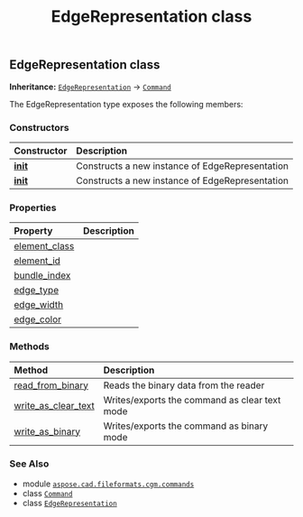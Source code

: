 ﻿---
title: EdgeRepresentation class
second_title: Aspose.CAD for Python via .NET API References
description: 
type: docs
weight: 610
url: /python-net/aspose.cad.fileformats.cgm.commands/edgerepresentation/
is_root: false
---

## EdgeRepresentation class



**Inheritance:** [`EdgeRepresentation`](/cad/python-net/aspose.cad.fileformats.cgm.commands/edgerepresentation) → 
[`Command`](/cad/python-net/aspose.cad.fileformats.cgm.commands/command)



The EdgeRepresentation type exposes the following members:

### Constructors
| Constructor | Description |
| :- | :- |
| [__init__](/cad/python-net/aspose.cad.fileformats.cgm.commands/edgerepresentation/__init__/#aspose.cad.fileformats.cgm.CgmFile) | Constructs a new instance of EdgeRepresentation |
| [__init__](/cad/python-net/aspose.cad.fileformats.cgm.commands/edgerepresentation/__init__/#aspose.cad.fileformats.cgm.CgmFile-int-int-float-aspose.cad.fileformats.cgm.classes.CgmColor) | Constructs a new instance of EdgeRepresentation |


### Properties
| Property | Description |
| :- | :- |
| [element_class](/cad/python-net/aspose.cad.fileformats.cgm.commands/edgerepresentation/element_class) |  |
| [element_id](/cad/python-net/aspose.cad.fileformats.cgm.commands/edgerepresentation/element_id) |  |
| [bundle_index](/cad/python-net/aspose.cad.fileformats.cgm.commands/edgerepresentation/bundle_index) |  |
| [edge_type](/cad/python-net/aspose.cad.fileformats.cgm.commands/edgerepresentation/edge_type) |  |
| [edge_width](/cad/python-net/aspose.cad.fileformats.cgm.commands/edgerepresentation/edge_width) |  |
| [edge_color](/cad/python-net/aspose.cad.fileformats.cgm.commands/edgerepresentation/edge_color) |  |


### Methods
| Method | Description |
| :- | :- |
| [read_from_binary](/cad/python-net/aspose.cad.fileformats.cgm.commands/edgerepresentation/read_from_binary/#aspose.cad.fileformats.cgm.IBinaryReader) | Reads the binary data from the reader |
| [write_as_clear_text](/cad/python-net/aspose.cad.fileformats.cgm.commands/edgerepresentation/write_as_clear_text/#aspose.cad.fileformats.cgm.IClearTextWriter) | Writes/exports the command as clear text mode |
| [write_as_binary](/cad/python-net/aspose.cad.fileformats.cgm.commands/edgerepresentation/write_as_binary/#aspose.cad.fileformats.cgm.IBinaryWriter) | Writes/exports the command as binary mode |



### See Also
* module [`aspose.cad.fileformats.cgm.commands`](..)
* class [`Command`](/cad/python-net/aspose.cad.fileformats.cgm.commands/command)
* class [`EdgeRepresentation`](/cad/python-net/aspose.cad.fileformats.cgm.commands/edgerepresentation)

